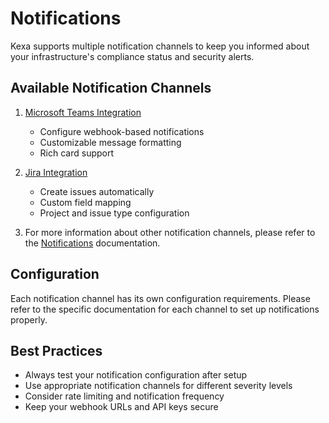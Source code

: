 # Notifications

Kexa supports multiple notification channels to keep you informed about your infrastructure's compliance status and security alerts.

## Available Notification Channels

1. [Microsoft Teams Integration](./teams.md)
   - Configure webhook-based notifications
   - Customizable message formatting
   - Rich card support

2. [Jira Integration](./jira.md)
   - Create issues automatically
   - Custom field mapping
   - Project and issue type configuration

3. For more information about other notification channels, please refer to the [Notifications](../usage/notifications.md) documentation.

## Configuration

Each notification channel has its own configuration requirements. Please refer to the specific documentation for each channel to set up notifications properly.

## Best Practices

- Always test your notification configuration after setup
- Use appropriate notification channels for different severity levels
- Consider rate limiting and notification frequency
- Keep your webhook URLs and API keys secure
